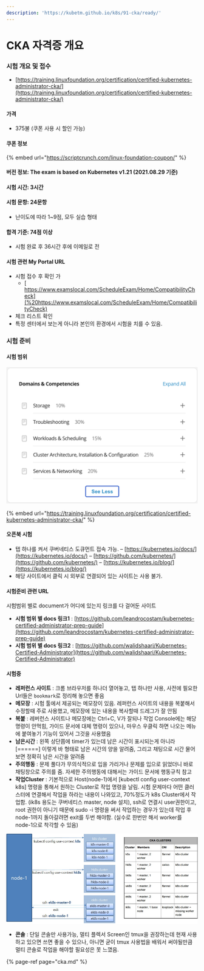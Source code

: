 ```yaml
---
description: 'https://kubetm.github.io/k8s/91-cka/ready/'
---
```


# CKA 자격증 개요

### 시험 개요 및 접수

* [https://training.linuxfoundation.org/certification/certified-kubernetes-administrator-cka/](https://training.linuxfoundation.org/certification/certified-kubernetes-administrator-cka/)

#### 가격

* 375불 \(쿠폰 사용 시 할인 가능\)

#### **쿠폰 정보**

{% embed url="https://scriptcrunch.com/linux-foundation-coupon/" %}

#### 버전 정보: The exam is based on Kubernetes v1.21 \(2021.08.29 기준\)

#### 시험 시간: 3시간

#### 시험 문항: 24문항

* 난이도에 따라 1~9점, 모두 실습 형태

#### 합격 기준: 74점 이상

* 시험 완료 후 36시간 후에 이메일로 전

#### 시험 관련 My Portal URL

* 시험 접수 후 확인 가
  * [ https://www.examslocal.com/ScheduleExam/Home/CompatibilityCheck](%20https://www.examslocal.com/ScheduleExam/Home/CompatibilityCheck)
*  체크 리스트 확인
* 특정 센터에서 보는게 아니라 본인의 환경에서 시험을 치를 수 있음.

### 시험 준비

#### 시험 범위

![](../.gitbook/assets/image%20%284%29.png)

{% embed url="https://training.linuxfoundation.org/certification/certified-kubernetes-administrator-cka/" %}

#### 오픈북 시험

* 탭 하나를 켜서 쿠버네티스 도큐먼트 접속 가능. – [https://kubernetes.io/docs/](https://kubernetes.io/docs/) – [https://github.com/kubernetes/](https://github.com/kubernetes/) – [https://kubernetes.io/blog/](https://kubernetes.io/blog/)
* 해당 사이트에서 클릭 시 외부로 연결되어 있는 사이트는 사용 불가.

#### 시험준비 관련 URL

시험범위 별로 document가 어디에 있는지 링크를 다 걸어둔 사이트

* **시험 범위 별 docs 링크1** : [https://github.com/leandrocostam/kubernetes-certified-administrator-prep-guide](https://github.com/leandrocostam/kubernetes-certified-administrator-prep-guide)
* **시험 범위 별 docs 링크2** : [https://github.com/walidshaari/Kubernetes-Certified-Administrator](https://github.com/walidshaari/Kubernetes-Certified-Administrator)

#### 시험중

* **레퍼런스 사이트** : 크롬 브라우저를 하나더 열어놓고, 탭 하나만 사용, 사전에 필요한 Url들은 `bookmark`로 정리해 놓으면 좋음
* **메모장** : 시험 툴에서 제공되는 메모장이 있음. 레퍼런스 사이트의 내용을 복붙해서 수정할때 주로 사용했고, 메모장에 있는 내용을 복사할때 드레그가 잘 안됨
* **복붙** : 레버런스 사이트나 메모장에는 Ctrl+C, V가 잘되나 작업 Console에는 해당 명령이 안먹힘, 가이드 문서에 대체 명령이 있으나, 마우스 우클릭 하면 나오는 메뉴에 붙여놓기 기능이 있어서 그것을 사용했음
* **남은시간** : 왼쪽 상단쯤에 timer가 있는데 남은 시간이 표시되는게 아니라 \[======\] 이렇게 바 형태로 남은 시간의 양을 알려줌, 그리고 채팅으로 시간 물어보면 정확히 남은 시간을 알려줌
* **주의행동** : 문제 풀다가 무의식적으로 입을 가리거나 문제를 입으로 읽었더니 바로 채팅창으로 주의를 줌. 자세한 주의행동에 대해서는 가이드 문서에 행동규칙 참고
* **작업Cluster** : 기본적으로 Host\(node-1\)에서 \[kubectl config user-context k8s\] 명령을 통해서 원하는 Cluster로 작업 명령을 날림. 시험 문제마다 어떤 클러스터에 연결해서 작업을 하라는 내용이 나와있고, 70%정도가 k8s Cluster에서 작업함. \(ik8s 용도는 쿠버네티스 master, node 설치\), ssh로 연결시 user권한이고, root 권한이 아니기 때문에 sudo -i 명령을 써서 작업하는 경우가 있는데 작업 후 node-1까지 돌아갈려면 exit를 두번 해야함. \(실수로 한번만 해서 worker를 node-1으로 착각할 수 있음\)

![](../.gitbook/assets/image%20%286%29.png)

* **콘솔** : 단일 콘솔만 사용가능, 멀티 플렉서 Screen인 tmux을 권장하는데 현재 사용하고 있으면 쓰면 좋을 수 있으나, 아니면 굳이 tmux 사용법을 배워서 써야될만큼 멀티 콘솔로 작업을 해야할 필요성은 못 느꼈음.



{% page-ref page="cka.md" %}





#### 

